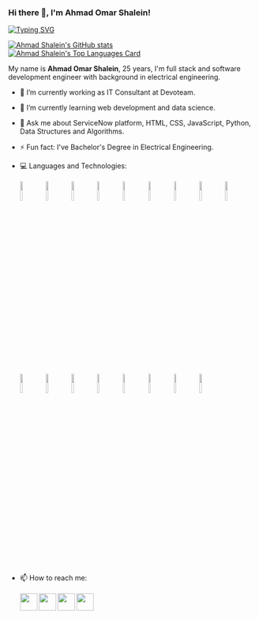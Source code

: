 ### Hi there 👋, I'm Ahmad Omar Shalein!
[![Typing SVG](https://readme-typing-svg.herokuapp.com?multiline=true&width=500&lines=Full+stack+and+sofware+development+engineer.++++++++++)](https://git.io/typing-svg)
<!-- --- -->
[![Ahmad Shalein's GitHub stats](https://github-readme-stats.vercel.app/api?username=AhmadShalein&show_icons=true&hide_border=true&theme=great-gatsby) </br>
![Ahmad Shalein's Top Languages Card](https://github-readme-stats.vercel.app/api/top-langs/?username=AhmadShalein&layout=compact&show_icons=true&theme=great-gatsby)](https://github.com/anuraghazra/github-readme-stats)
<!-- ![Ahmad Shalein's Top Languages Card](https://github-readme-stats.vercel.app/api/top-langs/?username=AhmadShalein) -->
<!-- ![Ahmad Shalein's Top Languages Card](https://github-readme-stats.vercel.app/api/top-langs/?username=AhmadShalein&layout=compact&theme=chartreuse-dark) -->
<!-- --- -->
My name is **Ahmad Omar Shalein**, 25 years, I'm full stack and software development engineer with background in electrical engineering.

- 🔭 I’m currently working as IT Consultant at Devoteam.

- 🌱 I’m currently learning web development and data science.
<!-- - 👯 I’m looking to collaborate on ...

- 🤔 I’m looking for help with ... -->

- 💬 Ask me about ServiceNow platform, HTML, CSS, JavaScript, Python, Data Structures and Algorithms.

- ⚡ Fun fact: I've Bachelor's Degree in Electrical Engineering.

- 💻 Languages and Technologies: <br> <br> <img width="10%" src="https://www.vectorlogo.zone/logos/w3_html5/w3_html5-ar21.svg"> <img width="10%" src="https://www.vectorlogo.zone/logos/netlifyapp_watercss/netlifyapp_watercss-official.svg"> <img width="10%" src="https://www.vectorlogo.zone/logos/javascript/javascript-ar21.svg"> <img width="10%" width="10%" src="https://www.vectorlogo.zone/logos/python/python-horizontal.svg"> <img width="10%" src="https://www.vectorlogo.zone/logos/jquery/jquery-ar21.svg"> <img width="10%" src="https://www.vectorlogo.zone/logos/nodemonio/nodemonio-ar21.svg"> <img width="10%" src="https://www.vectorlogo.zone/logos/reactjs/reactjs-ar21.svg"> <img width="10%" src="https://upload.vectorlogo.zone/logos/nextjs/images/2d3864ef-00e0-4026-ab1d-30e4a98e2899.svg"> <img width="10%" src="https://www.vectorlogo.zone/logos/nodejs/nodejs-ar21.svg"> <img width="10%" src="https://www.vectorlogo.zone/logos/netlify/netlify-ar21.svg"> <img width="10%" src="https://www.vectorlogo.zone/logos/mongodb/mongodb-ar21.svg"> <img width="10%" src="https://www.vectorlogo.zone/logos/heroku/heroku-ar21.svg"> <img width="10%" src="https://www.vectorlogo.zone/logos/numpy/numpy-ar21.svg"> <img width="10%" src="https://www.vectorlogo.zone/logos/usepanda/usepanda-ar21.svg"> <img width="10%" src="https://www.vectorlogo.zone/logos/sqlite/sqlite-ar21.svg"> <img width="10%" src="https://www.vectorlogo.zone/logos/postgresql/postgresql-ar21.svg"> <img width="10%" src="https://www.vectorlogo.zone/logos/djangoproject/djangoproject-ar21.svg">

- 📫 How to reach me: <br> <br> <a href="https://github.com/AhmadShalein"><img align="left" width="35px" src="https://cdn.jsdelivr.net/npm/simple-icons@v3/icons/github.svg"></a> <a href="https://www.linkedin.com/in/ahmad-shalein/"><img align="left" width="35px" src="https://cdn.jsdelivr.net/npm/simple-icons@v3/icons/linkedin.svg"></a> <a href="https://www.facebook.com/Ahmad.O.Shalein"><img align="left" width="35px" src="https://cdn.jsdelivr.net/npm/simple-icons@v3/icons/facebook.svg"></a> <a href="ahmadshalein.gmail.com"><img align="left" width="35px" src="https://cdn.jsdelivr.net/npm/simple-icons@v3/icons/gmail.svg"></a>

<!-- - 😄 Pronouns: ... -->
